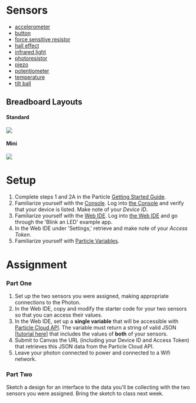 # Sensors

* [accelerometer](https://github.com/visualizedata/data-structures/blob/master/assignments/weekly_assignment_07/accelerometer.md)  
* [button](https://github.com/visualizedata/data-structures/blob/master/assignments/weekly_assignment_07/button.md)  
* [force sensitive resistor](https://github.com/visualizedata/data-structures/blob/master/assignments/weekly_assignment_07/fsr.md)  
* [hall effect](https://github.com/visualizedata/data-structures/blob/master/assignments/weekly_assignment_07/hall.md)  
* [infrared light](https://github.com/visualizedata/data-structures/blob/master/assignments/weekly_assignment_07/ir.md)  
* [photoresistor](https://github.com/visualizedata/data-structures/blob/master/assignments/weekly_assignment_07/photocell.md)  
* [piezo](https://github.com/visualizedata/data-structures/blob/master/assignments/weekly_assignment_07/piezo.md)  
* [potentiometer](https://github.com/visualizedata/data-structures/blob/master/assignments/weekly_assignment_07/potentiometer.md)  
* [temperature](https://github.com/visualizedata/data-structures/blob/master/assignments/weekly_assignment_07/temperature.md)  
* [tilt ball](https://github.com/visualizedata/data-structures/blob/master/assignments/weekly_assignment_07/tilt.md)  

## Breadboard Layouts

#### Standard

![](https://cdn.sparkfun.com/assets/3/d/f/a/9/518c0b34ce395fea62000002.jpg)

#### Mini

![](https://cdn.sparkfun.com/assets/e/7/7/e/c/5175c500ce395f5a49000004.jpg)

# Setup

1. Complete steps 1 and 2A in the Particle [Getting Started Guide](https://docs.particle.io/guide/getting-started/start/photon/).  
2. Familiarize yourself with the [Console](https://docs.particle.io/guide/tools-and-features/console/). Log into [the Console](https://console.particle.io/) and verify that your device is listed. Make note of your *Device ID*.   
3. Familiarize yourself with the [Web IDE](https://docs.particle.io/guide/getting-started/build/photon/). Log into [the Web IDE](https://build.particle.io/) and go through the 'Blink an LED' example app.  
4. In the Web IDE under 'Settings,' retrieve and make note of your *Access Token*.  
5. Familiarize yourself with [Particle Variables](https://docs.particle.io/reference/firmware/photon/#particle-variable-).  

# Assignment

### Part One

1. Set up the two sensors you were assigned, making appropriate connections to the Photon.  
2. In the Web IDE, copy and modify the starter code for your two sensors so that you can access their values.  
3. In the Web IDE, set up a **single variable** that will be accessible with [Particle Cloud API](https://docs.particle.io/reference/api/). The variable must return a string of valid JSON [[tutorial here](https://community.particle.io/t/using-spark-publish-with-simple-json-data/3469)] that includes the values of **both** of your sensors.  
4. Submit to Canvas the URL (including your Device ID and Access Token) that retrieves this JSON data from the Particle Cloud API.  
5. Leave your photon connected to power and connected to a Wifi network.  

### Part Two

Sketch a design for an interface to the data you'll be collecting with the two sensors you were assigned. Bring the sketch to class next week. 